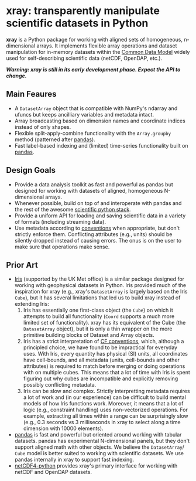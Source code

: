# xray: transparently manipulate scientific datasets in Python

**xray** is a Python package for working with aligned sets of homogeneous,
n-dimensional arrays. It implements flexible array operations and dataset
manipulation for in-memory datasets within the [Common Data Model][cdm] widely
used for self-describing scientific data (netCDF, OpenDAP, etc.).

***Warning: xray is still in its early development phase. Expect the API to
change.***

## Main Feaures

  - A `DatasetArray` object that is compatible with NumPy's ndarray and ufuncs
    but keeps ancilliary variables and metadata intact.
  - Array broadcasting based on dimension names and coordinate indices
    instead of only shapes.
  - Flexible split-apply-combine functionality with the `Array.groupby` method
    (patterned after [pandas][pandas]).
  - Fast label-based indexing and (limited) time-series functionality built on
    [pandas][pandas].

## Design Goals

  - Provide a data analysis toolkit as fast and powerful as pandas but
    designed for working with datasets of aligned, homogeneous N-dimensional
    arrays.
  - Whenever possible, build on top of and interoperate with pandas and the
    rest of the awesome [scientific python stack][scipy].
  - Provide a uniform API for loading and saving scientific data in a variety
    of formats (including streaming data).
  - Use metadata according to [conventions][cf] when appropriate, but don't
    strictly enforce them. Conflicting attributes (e.g., units) should be
    silently dropped instead of causing errors. The onus is on the user to
    make sure that operations make sense.

## Prior Art

  - [Iris][iris] (supported by the UK Met office) is a similar package
    designed for working with geophysical datasets in Python. Iris provided
    much of the inspiration for xray (e.g., xray's `DatasetArray` is largely
    based on the Iris `Cube`), but it has several limitations that led us to
    build xray instead of extending Iris:
    1. Iris has essentially one first-class object (the `Cube`) on which it
       attempts to build all functionality (`Coord` supports a much more
       limited set of functionality). xray has its equivalent of the Cube
       (the `DatasetArray` object), but it is only a thin wrapper on the more
       primitive building blocks of Dataset and Array objects.
    2. Iris has a strict interpretation of [CF conventions][cf], which,
       although a principled choice, we have found to be impractical for
       everyday uses. With Iris, every quantity has physical (SI) units, all
       coordinates have cell-bounds, and all metadata (units, cell-bounds and
       other attributes) is required to match before merging or doing
       operations with on multiple cubes. This means that a lot of time with
       Iris is spent figuring out why cubes are incompatible and explicitly
       removing possibly conflicting metadata.
    3. Iris can be slow and complex. Strictly interpretting metadata requires
       a lot of work and (in our experience) can be difficult to build mental
       models of how Iris functions work. Moreover, it means that a lot of
       logic (e.g., constraint handling) uses non-vectorized operations. For
       example, extracting all times within a range can be surprisingly slow
       (e.g., 0.3 seconds vs 3 milliseconds in xray to select along a time
       dimension with 10000 elements).
  - [pandas][pandas] is fast and powerful but oriented around working with
    tabular datasets. pandas has experimental N-dimensional panels, but they
    don't support aligned math with other objects. We believe the
    `DatasetArray`/ `Cube` model is better suited to working with scientific
    datasets. We use pandas internally in xray to support fast indexing.
  - [netCDF4-python][nc4] provides xray's primary interface for working with
    netCDF and OpenDAP datasets.

[pandas]: http://pandas.pydata.org/
[cdm]: http://www.unidata.ucar.edu/software/thredds/current/netcdf-java/CDM/
[cf]: http://cf-pcmdi.llnl.gov/documents/cf-conventions/1.6/cf-conventions.html
[scipy]: http://scipy.org/
[nc4]: http://netcdf4-python.googlecode.com/svn/trunk/docs/netCDF4-module.html
[iris]: http://scitools.org.uk/iris/
